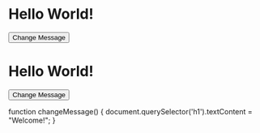 <!DOCTYPE html>
<html lang="en">
<head>
    <meta charset="UTF-8">
    <meta name="viewport" content="width=device-width, initial-scale=1.0">
    <title>Hello World</title>
    <link rel="stylesheet" href="style.css">
</head>
<body>
    <div id="app">
        <h1>Hello World!</h1>
        <button onclick="changeMessage()">Change Message</button>
    </div>
    <script src="script.js"></script>
</body>
</html>

<!DOCTYPE html>
<html lang="en">
<head>
    <meta charset="UTF-8">
    <meta name="viewport" content="width=device-width, initial-scale=1.0">
    <title>Hello World</title>
    <link rel="stylesheet" href="style.css">
</head>
<body>
    <div id="app">
        <h1>Hello World!</h1>
        <button onclick="changeMessage()">Change Message</button>
    </div>
    <script src="script.js"></script>
</body>
</html>


function changeMessage() {
    document.querySelector('h1').textContent = "Welcome!";
}
